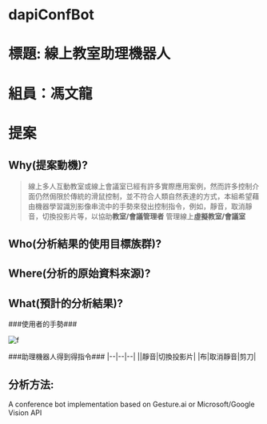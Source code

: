 # dapiConfBot
# 標題: 線上教室助理機器人
# 組員：馮文龍
# 提案
## Why(提案動機)?
> 線上多人互動教室或線上會議室已經有許多實際應用案例，然而許多控制介面仍然侷限於傳統的滑鼠控制，並不符合人類自然表達的方式，本組希望藉由機器學習識別影像串流中的手勢來發出控制指令，例如，靜音，取消靜音，切換投影片等，以協助**教室/會議管理者** 管理線上**虛擬教室/會議室**
## Who(分析結果的使用目標族群)?
## Where(分析的原始資料來源)?
## What(預計的分析結果)?


###使用者的手勢###

![f]( https://www.fluentu.com/blog/chinese/wp-content/uploads/2017/11/chinese-gestures-e1512759046169.jpg    "hand" )


###助理機器人得到得指令###
|--|--|--|
||靜音|切換投影片| 
|布|取消靜音|剪刀|








## 分析方法:

A conference bot implementation based on Gesture.ai or Microsoft/Google Vision API
